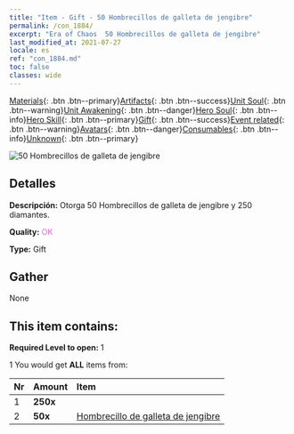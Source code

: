 ```yaml
---
title: "Item - Gift - 50 Hombrecillos de galleta de jengibre"
permalink: /con_1884/
excerpt: "Era of Chaos  50 Hombrecillos de galleta de jengibre"
last_modified_at: 2021-07-27
locale: es
ref: "con_1884.md"
toc: false
classes: wide
---
```

 [Materials](/ItemsES/){: .btn .btn--primary}[Artifacts](/ItemsES/Artifacts/){: .btn .btn--success}[Unit Soul](/ItemsES/UnitSoul/){: .btn .btn--warning}[Unit Awakening](/ItemsES/UnitAwakening/){: .btn .btn--danger}[Hero Soul](/ItemsES/HeroSoul/){: .btn .btn--info}[Hero Skill](/ItemsES/HeroSkill/){: .btn .btn--primary}[Gift](/ItemsES/Gift/){: .btn .btn--success}[Event related](/ItemsES/Events/){: .btn .btn--warning}[Avatars](/ItemsES/Avatars/){: .btn .btn--danger}[Consumables](/ItemsES/Consumables/){: .btn .btn--info}[Unknown](/ItemsES/Unknown/){: .btn .btn--primary}

 ![50 Hombrecillos de galleta de jengibre](/images/t/i_907507.png)

## Detalles
 **Descripción:** Otorga 50 Hombrecillos de galleta de jengibre y 250 diamantes.

 **Quality:** <span style="color: #DA70D6">OK</span>

 **Type:** Gift

## Gather

  None

## This item contains:

 **Required Level to open:** 1

 1 You would get **ALL** items  from:

  | Nr | Amount |     Item    |
  |:---|:-------|:------------|
  | 1 |  **250x** | <i class="fas fa-gem"/> |  | 
  | 2 |  **50x** | [Hombrecillo de galleta de jengibre](/ItemsES/con_1092/) |  | 
